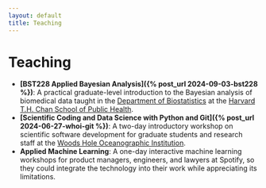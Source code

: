 ```yaml
---
layout: default
title: Teaching
---
```


# Teaching

- **[BST228 Applied Bayesian Analysis]({% post_url 2024-09-03-bst228 %})**: A practical graduate-level introduction to the Bayesian analysis of biomedical data taught in the [Department of Biostatistics](https://www.hsph.harvard.edu/biostatistics/) at the [Harvard T.H. Chan School of Public Health](https://www.hsph.harvard.edu).
- **[Scientific Coding and Data Science with Python and Git]({% post_url 2024-06-27-whoi-git %})**: A two-day introductory workshop on scientific software development for graduate students and research staff at the [Woods Hole Oceanographic Institution](https://www.whoi.edu).
- **Applied Machine Learning**: A one-day interactive machine learning workshops for product managers, engineers, and lawyers at Spotify, so they could integrate the technology into their work while appreciating its limitations.
